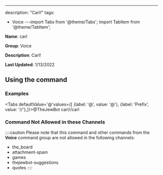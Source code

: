 ---
description: "Carl!"
tags:
  - Voice
---import Tabs from '@theme/Tabs';
import TabItem from '@theme/TabItem';

**Name**: carl

**Group**: Voice

**Description**: Carl!

**Last Updated**: 1/13/2022

## Using the command

### Examples
<Tabs defaultValue='@'values={[ {label: '@', value: '@'}, {label: 'Prefix', value: '//'},]}><TabItem value='@'>@TheJewBot carl</TabItem><TabItem value='//'>//carl</TabItem></Tabs>

### Command Not Allowed in these Channels
::::caution Please note that this command and other commands from the **Voice** command group are not allowed in the following channels:
- the_board
- attachment-spam
- games
- thejewbot-suggestions
- quotes
::::